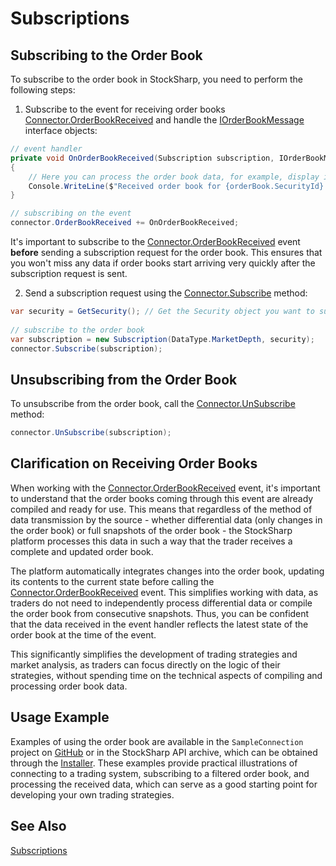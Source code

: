 # Subscriptions

## Subscribing to the Order Book

To subscribe to the order book in StockSharp, you need to perform the following steps:

1. Subscribe to the event for receiving order books [Connector.OrderBookReceived](xref:StockSharp.Algo.Connector.OrderBookReceived) and handle the [IOrderBookMessage](xref:StockSharp.Messages.IOrderBookMessage) interface objects:

```cs
// event handler
private void OnOrderBookReceived(Subscription subscription, IOrderBookMessage orderBook)
{
	// Here you can process the order book data, for example, display it on the screen or use it in your trading strategy
	Console.WriteLine($"Received order book for {orderBook.SecurityId}. Best buy price: {orderBook.GetBestBid()?.Price}, Best sell price: {orderBook.GetBestAsk()?.Price}");
}

// subscribing on the event
connector.OrderBookReceived += OnOrderBookReceived;
```

It's important to subscribe to the [Connector.OrderBookReceived](xref:StockSharp.Algo.Connector.OrderBookReceived) event **before** sending a subscription request for the order book. This ensures that you won't miss any data if order books start arriving very quickly after the subscription request is sent.

2. Send a subscription request using the [Connector.Subscribe](xref:StockSharp.Algo.Connector.Subscribe(StockSharp.BusinessEntities.Subscription)) method:

```cs
var security = GetSecurity(); // Get the Security object you want to subscribe to
                
// subscribe to the order book
var subscription = new Subscription(DataType.MarketDepth, security);
connector.Subscribe(subscription);
```

## Unsubscribing from the Order Book

To unsubscribe from the order book, call the [Connector.UnSubscribe](xref:StockSharp.Algo.Connector.UnSubscribe(StockSharp.BusinessEntities.Subscription)) method:

```cs
connector.UnSubscribe(subscription);
```

## Clarification on Receiving Order Books

When working with the [Connector.OrderBookReceived](xref:StockSharp.Algo.Connector.OrderBookReceived) event, it's important to understand that the order books coming through this event are already compiled and ready for use. This means that regardless of the method of data transmission by the source - whether differential data (only changes in the order book) or full snapshots of the order book - the StockSharp platform processes this data in such a way that the trader receives a complete and updated order book.

The platform automatically integrates changes into the order book, updating its contents to the current state before calling the [Connector.OrderBookReceived](xref:StockSharp.Algo.Connector.OrderBookReceived) event. This simplifies working with data, as traders do not need to independently process differential data or compile the order book from consecutive snapshots. Thus, you can be confident that the data received in the event handler reflects the latest state of the order book at the time of the event.

This significantly simplifies the development of trading strategies and market analysis, as traders can focus directly on the logic of their strategies, without spending time on the technical aspects of compiling and processing order book data.

## Usage Example

Examples of using the order book are available in the `SampleConnection` project on [GitHub](https://github.com/StockSharp/StockSharp/) or in the StockSharp API archive, which can be obtained through the [Installer](../../installer.md). These examples provide practical illustrations of connecting to a trading system, subscribing to a filtered order book, and processing the received data, which can serve as a good starting point for developing your own trading strategies.

## See Also

[Subscriptions](../market_data/subscriptions.md)